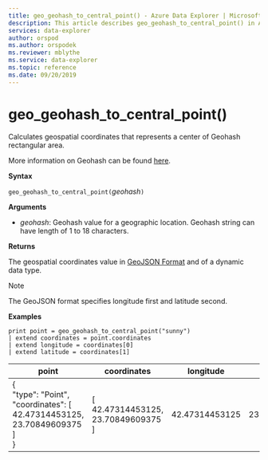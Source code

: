 ```yaml
---
title: geo_geohash_to_central_point() - Azure Data Explorer | Microsoft Docs
description: This article describes geo_geohash_to_central_point() in Azure Data Explorer.
services: data-explorer
author: orspod
ms.author: orspodek
ms.reviewer: mblythe
ms.service: data-explorer
ms.topic: reference
ms.date: 09/20/2019
---
```

# geo_geohash_to_central_point()

Calculates geospatial coordinates that represents a center of Geohash rectangular area.

More information on Geohash can be found [here](https://en.wikipedia.org/wiki/Geohash).

**Syntax**

`geo_geohash_to_central_point(`*geohash*`)`

**Arguments**

* *geohash*: Geohash value for a geographic location. Geohash string can have length of 1 to 18 characters.


**Returns**

The geospatial coordinates value in [GeoJSON Format](https://tools.ietf.org/html/rfc7946) and of a dynamic data type.

> [!NOTE]
> The GeoJSON format specifies longitude first and latitude second.

**Examples**

```kusto
print point = geo_geohash_to_central_point("sunny")
| extend coordinates = point.coordinates
| extend longitude = coordinates[0]
| extend latitude = coordinates[1]
```

|point|coordinates|longitude|latitude|
|---|---|---|---|
|{<br>  "type": "Point",<br>  "coordinates": [<br>    42.47314453125,<br>    23.70849609375<br>  ]<br>}|[<br>  42.47314453125,<br>  23.70849609375<br>]|42.47314453125|23.70849609375|